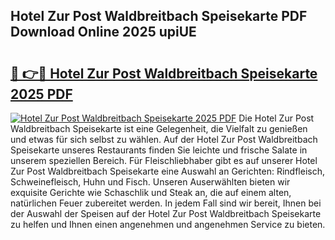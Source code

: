 ## Hotel Zur Post Waldbreitbach Speisekarte PDF Download Online 2025 upiUE

# <h2><a href="http://gcdhz5.nevu.top/?p=Hotel+Zur+Post+Waldbreitbach+Speisekarte">🔗 👉🔴 Hotel Zur Post Waldbreitbach Speisekarte 2025 PDF</a></h2>

[![Hotel Zur Post Waldbreitbach Speisekarte 2025 PDF](https://i.imgur.com/dBaPXMq.png)](http://gcdhz5.nevu.top/?p=Hotel+Zur+Post+Waldbreitbach+Speisekarte)
Die Hotel Zur Post Waldbreitbach Speisekarte ist eine Gelegenheit, die Vielfalt zu genießen und etwas für sich selbst zu wählen. Auf der Hotel Zur Post Waldbreitbach Speisekarte unseres Restaurants finden Sie leichte und frische Salate in unserem speziellen Bereich. Für Fleischliebhaber gibt es auf unserer Hotel Zur Post Waldbreitbach Speisekarte eine Auswahl an Gerichten: Rindfleisch, Schweinefleisch, Huhn und Fisch. Unseren Auserwählten bieten wir exquisite Gerichte wie Schaschlik und Steak an, die auf einem alten, natürlichen Feuer zubereitet werden. In jedem Fall sind wir bereit, Ihnen bei der Auswahl der Speisen auf der Hotel Zur Post Waldbreitbach Speisekarte zu helfen und Ihnen einen angenehmen und angenehmen Service zu bieten.
